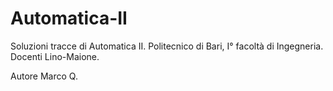 Automatica-II
=============

Soluzioni tracce di Automatica II.
Politecnico di Bari, I° facoltà di Ingegneria.
Docenti Lino-Maione.

Autore Marco Q. 
